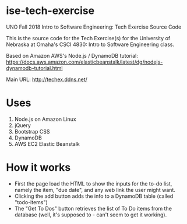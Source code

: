 # ise-tech-exercise
UNO Fall 2018
Intro to Software Engineering: Tech Exercise Source Code

This is the source code for the Tech Exercise(s) for the University of Nebraska at Omaha's CSCI 4830: Intro to Software Engineering class.

Based on Amazon AWS's Node.js / DynamoDB tutorial: https://docs.aws.amazon.com/elasticbeanstalk/latest/dg/nodejs-dynamodb-tutorial.html

Main URL: http://techex.ddns.net/

# Uses
1. Node.js on Amazon Linux
2. jQuery
3. Bootstrap CSS
4. DynamoDB
5. AWS EC2 Elastic Beanstalk

# How it works
* First the page load the HTML to show the inputs for the to-do list, namely the item, "due date", and any web link the user might want.
* Clicking the add button adds the info to a DynamoDB table (called "todo-items")
* The "Get To Dos" button retrieves the list of To Do items from the database (well, it's supposed to - can't seem to get it working).
